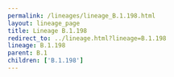 ```yaml
---
permalink: /lineages/lineage_B.1.198.html
layout: lineage_page
title: Lineage B.1.198
redirect_to: ../lineage.html?lineage=B.1.198
lineage: B.1.198
parent: B.1
children: ['B.1.198']
---
```

